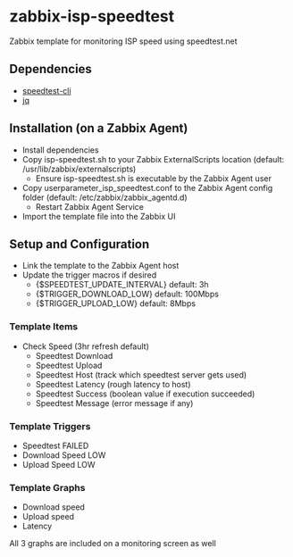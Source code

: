 # zabbix-isp-speedtest
Zabbix template for monitoring ISP speed using speedtest.net


## Dependencies
* [speedtest-cli](https://github.com/sivel/speedtest-cli)
* [jq](https://github.com/stedolan/jq)

## Installation (on a Zabbix Agent)
* Install dependencies
* Copy isp-speedtest.sh to your Zabbix ExternalScripts location (default: /usr/lib/zabbix/externalscripts)
  * Ensure isp-speedtest.sh is executable by the Zabbix Agent user
* Copy userparameter_isp_speedtest.conf to the Zabbix Agent config folder (default: /etc/zabbix/zabbix_agentd.d)
  * Restart Zabbix Agent Service
* Import the template file into the Zabbix UI

## Setup and Configuration
* Link the template to the Zabbix Agent host 
* Update the trigger macros if desired
  * {$SPEEDTEST_UPDATE_INTERVAL} default: 3h
  * {$TRIGGER_DOWNLOAD_LOW} default: 100Mbps
  * {$TRIGGER_UPLOAD_LOW}   default: 8Mbps

### Template Items
* Check Speed (3hr refresh default)
  * Speedtest Download
  * Speedtest Upload
  * Speedtest Host (track which speedtest server gets used)
  * Speedtest Latency (rough latency to host)
  * Speedtest Success (boolean value if execution succeeded)
  * Speedtest Message (error message if any)

### Template Triggers
* Speedtest FAILED
* Download Speed LOW
* Upload Speed LOW

### Template Graphs
* Download speed
* Upload speed
* Latency

All 3 graphs are included on a monitoring screen as well
